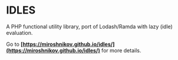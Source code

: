 # IDLES
A PHP functional utility library, port of Lodash/Ramda with lazy (idle) evaluation.

Go to __[https://miroshnikov.github.io/idles/](https://miroshnikov.github.io/idles/)__ for more details.


